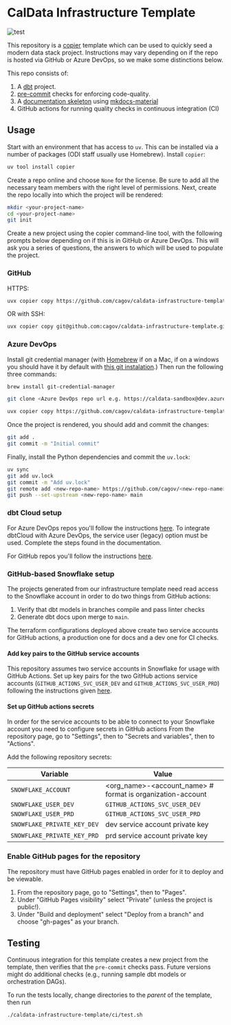 # CalData Infrastructure Template

![test](https://github.com/cagov/caldata-infrastructure-template/actions/workflows/test.yml/badge.svg?branch=main)

This repository is a [copier](https://copier.readthedocs.io/en/stable/) template
which can be used to quickly seed a modern data stack project. Instructions may vary depending
on if the repo is hosted via GitHub or Azure DevOps, so we make some distinctions below.

This repo consists of:

1. A [dbt](https://docs.getdbt.com/) project.
1. [pre-commit](https://pre-commit.com/) checks for enforcing code-quality.
1. A [documentation skeleton](https://cagov.github.io/caldata-infrastructure-template) using [mkdocs-material](https://squidfunk.github.io/mkdocs-material/)
1. GitHub actions for running quality checks in continuous integration (CI)

## Usage

Start with an environment that has access to `uv`.
This can be installed via a number of packages (ODI staff usually use Homebrew).
Install `copier`:
```bash
uv tool install copier
```

Create a repo online and choose `None` for the license. Be sure to add all the necessary team members with the right level of permissions.
Next, create the repo locally into which the project will be rendered:

```bash
mkdir <your-project-name>
cd <your-project-name>
git init
```

Create a new project using the copier command-line tool, with the following prompts below depending on if this is in GitHub or Azure DevOps. This will ask you a series of questions, the answers to which will be used to populate the project.

### GitHub

HTTPS:

```bash
uvx copier copy https://github.com/cagov/caldata-infrastructure-template .
```

OR with SSH:

```bash
uvx copier copy git@github.com:cagov/caldata-infrastructure-template.git .
```

### Azure DevOps

Install git credential manager (with [Homebrew](https://brew.sh/) if on a Mac, if on a windows you should have it by default with [this git instalation](https://git-scm.com/downloads/win).) Then run the following three commands:

```bash
brew install git-credential-manager

git clone <Azure DevOps repo url e.g. https://caldata-sandbox@dev.azure.com/caldata-sandbox/mdsa-test/_git/mdsa-test>

uvx copier copy https://github.com/cagov/caldata-infrastructure-template .
```

Once the project is rendered, you should add and commit the changes:

```bash
git add .
git commit -m "Initial commit"
```

Finally, install the Python dependencies and commit the `uv.lock`:

```bash
uv sync
git add uv.lock
git commit -m "Add uv.lock"
git remote add <new-repo-name> https://github.com/cagov/<new-repo-name>
git push --set-upstream <new-repo-name> main
```

### dbt Cloud setup

For Azure DevOps repos you'll follow the instructions [here](https://docs.getdbt.com/docs/cloud/git/setup-azure#register-an-azure-ad-app).
To integrate dbtCloud with Azure DevOps, the service user (legacy) option must be used. Complete the steps found in the documentation.

For GitHub repos you'll follow the instructions [here](https://docs.getdbt.com/docs/cloud/git/connect-github).

### GitHub-based Snowflake setup

The projects generated from our infrastructure template need read access to the
Snowflake account in order to do two things from GitHub actions:

1. Verify that dbt models in branches compile and pass linter checks
1. Generate dbt docs upon merge to `main`.

The terraform configurations deployed above create two service accounts
for GitHub actions, a production one for docs and a dev one for CI checks.

#### Add key pairs to the GitHub service accounts

This repository assumes two service accounts in Snowflake for usage with GitHub Actions.
Set up key pairs for the two GitHub actions service accounts
(`GITHUB_ACTIONS_SVC_USER_DEV` and `GITHUB_ACTIONS_SVC_USER_PRD`) following the instructions given
[here](https://docs.snowflake.com/en/user-guide/key-pair-auth#configuring-key-pair-authentication).

#### Set up GitHub actions secrets

In order for the service accounts to be able to connect to your Snowflake account
you need to configure secrets in GitHub actions
From the repository page, go to "Settings", then to "Secrets and variables", then to "Actions".

Add the following repository secrets:

| Variable | Value |
|----------|-------|
| `SNOWFLAKE_ACCOUNT` | <org_name>-<account_name> # format is organization-account |
| `SNOWFLAKE_USER_DEV` | `GITHUB_ACTIONS_SVC_USER_DEV` |
| `SNOWFLAKE_USER_PRD` | `GITHUB_ACTIONS_SVC_USER_PRD` |
| `SNOWFLAKE_PRIVATE_KEY_DEV` | dev service account private key |
| `SNOWFLAKE_PRIVATE_KEY_PRD` | prd service account private key |

### Enable GitHub pages for the repository

The repository must have GitHub pages enabled in order for it to deploy and be viewable.

1. From the repository page, go to "Settings", then to "Pages".
1. Under "GitHub Pages visibility" select "Private" (unless the project is public!).
1. Under "Build and deployment" select "Deploy from a branch" and choose "gh-pages" as your branch.

## Testing

Continuous integration for this template creates a new project from the template,
then verifies that the `pre-commit` checks pass.
Future versions might do additional checks
(e.g., running sample dbt models or orchestration DAGs).

To run the tests locally, change directories to the *parent* of the template,
then run

```bash
./caldata-infrastructure-template/ci/test.sh
```
